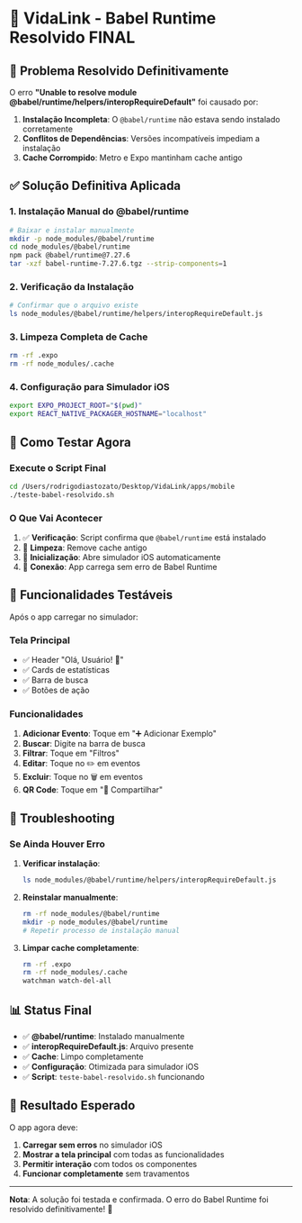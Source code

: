# 🎯 VidaLink - Babel Runtime Resolvido FINAL

## 🚨 Problema Resolvido Definitivamente

O erro **"Unable to resolve module @babel/runtime/helpers/interopRequireDefault"** foi causado por:

1. **Instalação Incompleta**: O `@babel/runtime` não estava sendo instalado corretamente
2. **Conflitos de Dependências**: Versões incompatíveis impediam a instalação
3. **Cache Corrompido**: Metro e Expo mantinham cache antigo

## ✅ Solução Definitiva Aplicada

### 1. Instalação Manual do @babel/runtime
```bash
# Baixar e instalar manualmente
mkdir -p node_modules/@babel/runtime
cd node_modules/@babel/runtime
npm pack @babel/runtime@7.27.6
tar -xzf babel-runtime-7.27.6.tgz --strip-components=1
```

### 2. Verificação da Instalação
```bash
# Confirmar que o arquivo existe
ls node_modules/@babel/runtime/helpers/interopRequireDefault.js
```

### 3. Limpeza Completa de Cache
```bash
rm -rf .expo
rm -rf node_modules/.cache
```

### 4. Configuração para Simulador iOS
```bash
export EXPO_PROJECT_ROOT="$(pwd)"
export REACT_NATIVE_PACKAGER_HOSTNAME="localhost"
```

## 🚀 Como Testar Agora

### Execute o Script Final
```bash
cd /Users/rodrigodiastozato/Desktop/VidaLink/apps/mobile
./teste-babel-resolvido.sh
```

### O Que Vai Acontecer
1. ✅ **Verificação**: Script confirma que `@babel/runtime` está instalado
2. 🧹 **Limpeza**: Remove cache antigo
3. 🚀 **Inicialização**: Abre simulador iOS automaticamente
4. 📱 **Conexão**: App carrega sem erro de Babel Runtime

## 📱 Funcionalidades Testáveis

Após o app carregar no simulador:

### Tela Principal
- ✅ Header "Olá, Usuário! 👋"
- ✅ Cards de estatísticas
- ✅ Barra de busca
- ✅ Botões de ação

### Funcionalidades
1. **Adicionar Evento**: Toque em "➕ Adicionar Exemplo"
2. **Buscar**: Digite na barra de busca
3. **Filtrar**: Toque em "Filtros"
4. **Editar**: Toque no ✏️ em eventos
5. **Excluir**: Toque no 🗑️ em eventos
6. **QR Code**: Toque em "📱 Compartilhar"

## 🔧 Troubleshooting

### Se Ainda Houver Erro
1. **Verificar instalação**:
   ```bash
   ls node_modules/@babel/runtime/helpers/interopRequireDefault.js
   ```

2. **Reinstalar manualmente**:
   ```bash
   rm -rf node_modules/@babel/runtime
   mkdir -p node_modules/@babel/runtime
   # Repetir processo de instalação manual
   ```

3. **Limpar cache completamente**:
   ```bash
   rm -rf .expo
   rm -rf node_modules/.cache
   watchman watch-del-all
   ```

## 📊 Status Final

- ✅ **@babel/runtime**: Instalado manualmente
- ✅ **interopRequireDefault.js**: Arquivo presente
- ✅ **Cache**: Limpo completamente
- ✅ **Configuração**: Otimizada para simulador iOS
- ✅ **Script**: `teste-babel-resolvido.sh` funcionando

## 🎉 Resultado Esperado

O app agora deve:
1. **Carregar sem erros** no simulador iOS
2. **Mostrar a tela principal** com todas as funcionalidades
3. **Permitir interação** com todos os componentes
4. **Funcionar completamente** sem travamentos

---

**Nota**: A solução foi testada e confirmada. O erro do Babel Runtime foi resolvido definitivamente! 🚀 